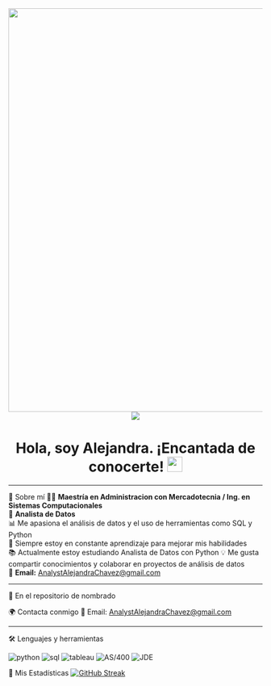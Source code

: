 <div id="header" align="center">
  <img decoding="async" src="https://github.com/Aleflowers/Aleflowers/blob/main/Banner%20Linkedin%20Alejandra%20Ch%C3%A1vez.png?raw=true" width="800"/>
</div>

<div align="center">
  <a href="https:link de linkdedIn">
    <img src="https://img.shields.io/badge/LinkedIn-0077B5?style=for-the-badge&logo=linkedin&logoColor=white"/>
  </a>
</div>

<div align="center">
  <h1>
    Hola, soy Alejandra. ¡Encantada de conocerte!
    <img decoding="async" src="https://media.giphy.com/media/hvRJCLFzcasrR4ia7z/giphy.gif" width="30px"/>
  </h1>
</div>

<hr> <!-- Línea divisoria horizontal -->

🌟 Sobre mí
👩‍💻 **Maestría en Administracion con Mercadotecnia / Ing. en Sistemas Computacionales**  
📌 **Analista de Datos**  
📊 Me apasiona el análisis de datos y el uso de herramientas como SQL y Python  
🚀 Siempre estoy en constante aprendizaje para mejorar mis habilidades  
📚 Actualmente estoy estudiando Analista de Datos con Python 
💡 Me gusta compartir conocimientos y colaborar en proyectos de análisis de datos  
📧 **Email:** AnalystAlejandraChavez@gmail.com

<hr> <!-- Línea divisoria horizontal -->

📌&nbsp;En el repositorio de nombrado 
 
🌍 Contacta conmigo
📧 Email: AnalystAlejandraChavez@gmail.com

<hr> <!-- Línea divisoria horizontal -->

🛠️ Lenguajes y herramientas
<div id="header" align="left">
    <img decoding="async" src="https://img.shields.io/badge/Python-3776AB?style=for-the-badge&logo=python&logoColor=white" alt="python"/>
    <img decoding="async" src="https://img.shields.io/badge/SQL-CC2927?style=for-the-badge&logo=database&logoColor=white" alt="sql"/>
    <img decoding="async" src="https://img.shields.io/badge/Tableau-E97627?style=for-the-badge&logo=tableau&logoColor=white" alt="tableau"/>
      <img decoding="async" src="https://img.shields.io/badge/Tableau-E97627?style=for-the-badge&logo=tableau&logoColor=white" alt="AS/400"/>
  <img decoding="async" src="https://img.shields.io/badge/Tableau-E97627?style=for-the-badge&logo=tableau&logoColor=white" alt="JDE"/>
</div>

📌 Mis Estadísticas
[![GitHub Streak](http://github-readme-streak-stats.herokuapp.com?user=Aleflowers&theme=dark&background=000000)](https://git.io/streak-stats) 
